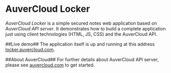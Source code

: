AuverCloud Locker
===

_AuverCloud Locker_ is a simple secured notes web application based on _AuverCloud API server_. It demonstrates how to build a complete application just using client technologies (HTML, JS, CSS) and the AuverCloud API.

##Live demo##
The application itself is up and running at this address [locker.auvercloud.com](https://www.auvercloud.com/app/locker/).

##About AuverCloud##
For further details about AuverCloud API server, please see [auvercloud.com](https://www.auvercloud.com) to get started.